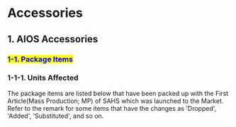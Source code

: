 # Accessories

## 1. AIOS Accessories

### &#x20;   <mark style="color:blue;">1-1. Package Items</mark>

### &#x20;       1-1-1. Units Affected

&#x20;          The package items are listed below that have been packed up with the First Article(Mass Production; MP) of SAHS which was launched to the Market. Refer to the remark for some items that have the changes as 'Dropped', 'Added', 'Substituted', and so on.
